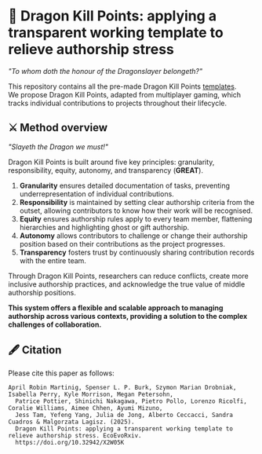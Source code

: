 # 🐉 Dragon Kill Points: applying a transparent working template to relieve authorship stress
_"To whom doth the honour of the Dragonslayer belongeth?"_

This repository contains all the pre-made Dragon Kill Points [templates](https://github.com/martinig/dragon-kill-points/tree/54b801ccc4ca28d080cbc9f13e7f660b855998c7/downloadable%20templates).\
We propose Dragon Kill Points, adapted from multiplayer gaming, which tracks individual contributions to projects throughout their lifecycle. 

## ⚔️ Method overview
 _"Slayeth the Dragon we must!"_

Dragon Kill Points is built around five key principles: granularity, responsibility, equity, autonomy, and transparency (**GREAT**). 
1. **Granularity** ensures detailed documentation of tasks, preventing underrepresentation of individual contributions.
2. **Responsibility** is maintained by setting clear authorship criteria from the outset, allowing contributors to know how their work will be recognised.
3. **Equity** ensures authorship rules apply to every team member, flattening hierarchies and highlighting ghost or gift authorship.
4. **Autonomy** allows contributors to challenge or change their authorship position based on their contributions as the project progresses.
5. **Transparency** fosters trust by continuously sharing contribution records with the entire team.
  
Through Dragon Kill Points, researchers can reduce conflicts, create more inclusive authorship practices, and acknowledge the true value of middle authorship positions. 

**This system offers a flexible and scalable approach to managing authorship across various contexts, providing a solution to the complex challenges of collaboration.**

## 🖋️ Citation
Please cite this paper as follows:
```
April Robin Martinig, Spenser L. P. Burk, Szymon Marian Drobniak, Isabella Perry, Kyle Morrison, Megan Petersohn,
  Patrice Pottier, Shinichi Nakagawa, Pietro Pollo, Lorenzo Ricolfi, Coralie Williams, Aimee Chhen, Ayumi Mizuno,
  Jess Tam, Yefeng Yang, Julia de Jong, Alberto Ceccacci, Sandra Cuadros & Malgorzata Lagisz. (2025).
  Dragon Kill Points: applying a transparent working template to relieve authorship stress. EcoEvoRxiv.
  https://doi.org/10.32942/X2W05K
```
